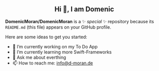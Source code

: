 <center> <h2>Hi 👋, I am Domenic</h2> </center>

**DomenicMoran/DomenicMoran** is a ✨ _special_ ✨ repository because its `README.md` (this file) appears on your GitHub profile.

Here are some ideas to get you started:

- 🔭 I’m currently working on my To Do App
- 🌱 I’m currently learning more Swift-Frameworks
- 💬 Ask me about everthing
- 📫 How to reach me: info@d-moran.de
